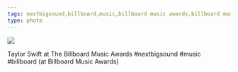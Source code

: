 ```yaml
---
tags: nextbigsound,billboard,music,billboard music awards,billboard music awards 2013,bbma13,award shows,iphoneography,original content
type: photo
---
```

<img src="http://24.media.tumblr.com/61e0cb82d2deca1668ded93376de5e5c/tumblr_mn2o98C3981rdkc0do1_1280.jpg" />

Taylor Swift at The Billboard Music Awards #nextbigsound #music #billboard  (at Billboard Music Awards)
